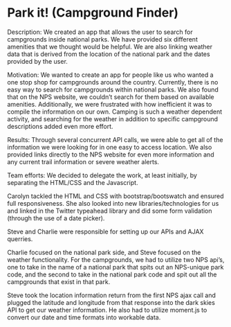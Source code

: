 # Park it! (Campground Finder)

Description: 
We created an app that allows the user to search for campgrounds inside national parks.  We have provided six different amenities that we thought would be helpful. We are also linking weather data that is derived from the location of the national park and the dates provided by the user.

Motivation:
We wanted to create an app for people like us who wanted a one stop shop for campgrounds around the country. Currently, there is no easy way to search for campgrounds within national parks.  We also found that on the NPS website, we couldn’t search for them based on available amenities.  Additionally, we were frustrated with how inefficient it was to compile the information on our own. Camping is such a weather dependent activity, and searching for the weather in addition to specific campground descriptions added even more effort.

Results:
Through several concurrent API calls, we were able to get all of the information we were looking for in one easy to access location.  We also provided links directly to the NPS website for even more information and any current trail information or severe weather alerts.

Team efforts:
We decided to delegate the work, at least initially, by separating the HTML/CSS and the Javascript.

Carolyn tackled the HTML and CSS with bootstrap/bootswatch and ensured full responsiveness. She also looked into new libraries/technologies for us and linked in the Twitter typeahead library and did some form validation (through the use of a date picker). 

Steve and Charlie were responsible for setting up our APIs and AJAX querries.  

Charlie focused on the national park side, and Steve focused on the weather functionality. For the campgrounds, we had to utilize two NPS api’s, one to take in the name of a national park that spits out an NPS-unique park code, and the second to take in the national park code and spit out all the campgrounds that exist in that park.  

Steve took the location information return from the first NPS ajax call and plugged the latitude and longitude from that response into the dark skies API to get our weather information. He also had to utilize moment.js to convert our date and time formats into workable data.

